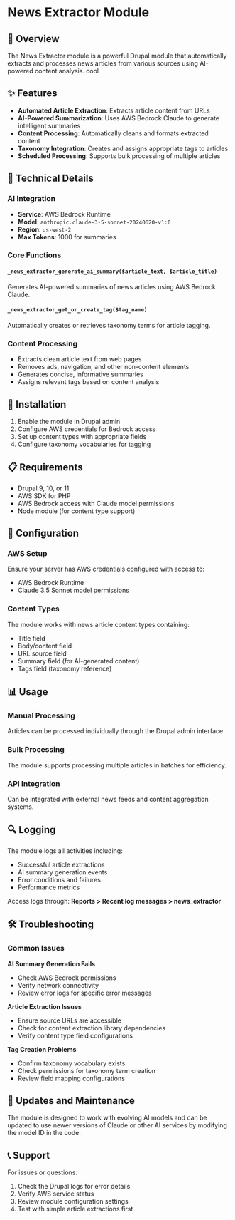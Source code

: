# News Extractor Module

## 🎯 Overview

The News Extractor module is a powerful Drupal module that automatically extracts and processes news articles from various sources using AI-powered content analysis. cool

## ✨ Features

- **Automated Article Extraction**: Extracts article content from URLs
- **AI-Powered Summarization**: Uses AWS Bedrock Claude to generate intelligent summaries
- **Content Processing**: Automatically cleans and formats extracted content
- **Taxonomy Integration**: Creates and assigns appropriate tags to articles
- **Scheduled Processing**: Supports bulk processing of multiple articles

## 🔧 Technical Details

### AI Integration
- **Service**: AWS Bedrock Runtime
- **Model**: `anthropic.claude-3-5-sonnet-20240620-v1:0`
- **Region**: `us-west-2`
- **Max Tokens**: 1000 for summaries

### Core Functions

#### `_news_extractor_generate_ai_summary($article_text, $article_title)`
Generates AI-powered summaries of news articles using AWS Bedrock Claude.

#### `_news_extractor_get_or_create_tag($tag_name)`
Automatically creates or retrieves taxonomy terms for article tagging.

### Content Processing
- Extracts clean article text from web pages
- Removes ads, navigation, and other non-content elements
- Generates concise, informative summaries
- Assigns relevant tags based on content analysis

## 🚀 Installation

1. Enable the module in Drupal admin
2. Configure AWS credentials for Bedrock access
3. Set up content types with appropriate fields
4. Configure taxonomy vocabularies for tagging

## 📋 Requirements

- Drupal 9, 10, or 11
- AWS SDK for PHP
- AWS Bedrock access with Claude model permissions
- Node module (for content type support)

## 🔑 Configuration

### AWS Setup
Ensure your server has AWS credentials configured with access to:
- AWS Bedrock Runtime
- Claude 3.5 Sonnet model permissions

### Content Types
The module works with news article content types containing:
- Title field
- Body/content field
- URL source field
- Summary field (for AI-generated content)
- Tags field (taxonomy reference)

## 📊 Usage

### Manual Processing
Articles can be processed individually through the Drupal admin interface.

### Bulk Processing
The module supports processing multiple articles in batches for efficiency.

### API Integration
Can be integrated with external news feeds and content aggregation systems.

## 🔍 Logging

The module logs all activities including:
- Successful article extractions
- AI summary generation events
- Error conditions and failures
- Performance metrics

Access logs through: **Reports > Recent log messages > news_extractor**

## 🛠️ Troubleshooting

### Common Issues

**AI Summary Generation Fails**
- Check AWS Bedrock permissions
- Verify network connectivity
- Review error logs for specific error messages

**Article Extraction Issues**
- Ensure source URLs are accessible
- Check for content extraction library dependencies
- Verify content type field configurations

**Tag Creation Problems**
- Confirm taxonomy vocabulary exists
- Check permissions for taxonomy term creation
- Review field mapping configurations

## 🔄 Updates and Maintenance

The module is designed to work with evolving AI models and can be updated to use newer versions of Claude or other AI services by modifying the model ID in the code.

## 📞 Support

For issues or questions:
1. Check the Drupal logs for error details
2. Verify AWS service status
3. Review module configuration settings
4. Test with simple article extractions first
